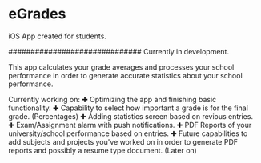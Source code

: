 # eGrades
iOS App created for students.

##############################
Currently in development.

This app calculates your grade averages and processes your school performance in order to generate accurate statistics about your school performance.

Currently working on:
✚ Optimizing the app and finishing basic functionality.
✚ Capability to select how important a grade is for the final grade. (Percentages)
✚ Adding statistics screen based on revious entries.
✚ Exam/Assignment alarm with push notifications.
✚ PDF Reports of your university/school performance based on entries.
✚ Future capabilities to add subjects and projects you've worked on in order to generate PDF reports and possibly a resume type document. (Later on)
